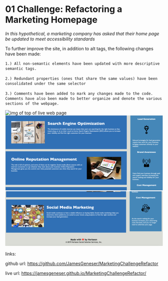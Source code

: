 # 01 Challenge: Refactoring a Marketing Homepage

_In this hypothetical, a marketing company has asked that their home page be updated to meet accessibility standards_

To further improve the site, in addition to alt tags, the following changes have been made:

    1.) All non-semantic elements have been updated with more descriptive semantic tags.

    2.) Redundant properties (ones that share the same values) have been consolidated under the same selector

    3.) Comments have been added to mark any changes made to the code. Comments have also been made to better organize and denote the various sections of the webpage.

![img of top of live web page](assets/images/Markdown/1-screenshot.png)
![img of content of live web page](assets/images/Markdown/2-screenshot.png)
![img of foot of live web page](assets/images/Markdown/3-screenshot.png)

links:

github url: https://github.com/JamesGeneser/MarketingChallengeRefactor

live url: https://jamesgeneser.github.io/MarketingChallengeRefactor/
